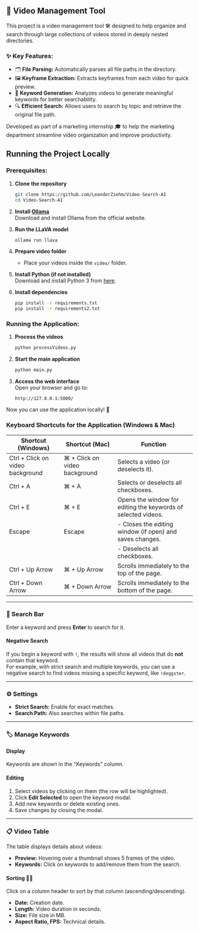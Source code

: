 ## 📂 Video Management Tool  

This project is a video management tool 🛠️ designed to help organize and search through large collections of videos stored in deeply nested directories.  

### ✨ Key Features:  
- 🗂 **File Parsing:** Automatically parses all file paths in the directory.  
- 🖼️ **Keyframe Extraction:** Extracts keyframes from each video for quick preview.  
- 🔑 **Keyword Generation:** Analyzes videos to generate meaningful keywords for better searchability.  
- 🔍 **Efficient Search:** Allows users to search by topic and retrieve the original file path.  

Developed as part of a marketing internship 🎓 to help the marketing department streamline video organization and improve productivity.

## Running the Project Locally

### Prerequisites:
1. **Clone the repository**  
   ```bash
   git clone https://github.com/LeanderZiehm/Video-Search-AI
   cd Video-Search-AI
   ```
   
2. **Install [Ollama](https://ollama.com/)**  
   Download and install Ollama from the official website.

3. **Run the LLaVA model**  
   ```bash
   ollama run llava
   ```

4. **Prepare video folder**  
   - Place your videos inside the `video/` folder.

5. **Install Python (if not installed)**  
   Download and install Python 3 from [here](https://www.python.org/downloads/).

6. **Install dependencies**  
   ```bash
   pip install -r requirements.txt
   pip install -r requirements2.txt
   ```

### Running the Application:
1. **Process the videos**  
   ```bash
   python processVideos.py
   ```

2. **Start the main application**  
   ```bash
   python main.py
   ```

3. **Access the web interface**  
   Open your browser and go to:  
   ```
   http://127.0.0.1:5000/
   ```

Now you can use the application locally! 🚀

### Keyboard Shortcuts for the Application (Windows & Mac)

| **Shortcut (Windows)**   | **Shortcut (Mac)**         | **Function**                                                                 |
|---------------------------|----------------------------|-------------------------------------------------------------------------------|
| Ctrl + Click on video background | ⌘ + Click on video background | Selects a video (or deselects it).                                           |
| Ctrl + A                 | ⌘ + A                      | Selects or deselects all checkboxes.                                         |
| Ctrl + E                 | ⌘ + E                      | Opens the window for editing the keywords of selected videos.                |
| Escape                   | Escape                     | - Closes the editing window (if open) and saves changes.                     |
|                           |                            | - Deselects all checkboxes.                                                  |
| Ctrl + Up Arrow          | ⌘ + Up Arrow               | Scrolls immediately to the top of the page.                                  |
| Ctrl + Down Arrow        | ⌘ + Down Arrow             | Scrolls immediately to the bottom of the page.                               |

---

### 🔎 Search Bar  
Enter a keyword and press **Enter** to search for it.

#### Negative Search  
If you begin a keyword with `!`, the results will show all videos that do **not** contain that keyword.  
For example, with strict search and multiple keywords, you can use a negative search to find videos missing a specific keyword, like `!deggster`.

---

### ⚙️ Settings  
- **Strict Search:** Enable for exact matches.  
- **Search Path:** Also searches within file paths.  

---

### 🏷️ Manage Keywords  

#### Display  
Keywords are shown in the "Keywords" column.

#### Editing  
1. Select videos by clicking on them (the row will be highlighted).  
2. Click **Edit Selected** to open the keyword modal.  
3. Add new keywords or delete existing ones.  
4. Save changes by closing the modal.

---

### 📋 Video Table  
The table displays details about videos:

- **Preview:** Hovering over a thumbnail shows 5 frames of the video.  
- **Keywords:** Click on keywords to add/remove them from the search.  

#### Sorting 🔽🔼  
Click on a column header to sort by that column (ascending/descending).  
- **Date:** Creation date.  
- **Length:** Video duration in seconds.  
- **Size:** File size in MB.  
- **Aspect Ratio, FPS:** Technical details.